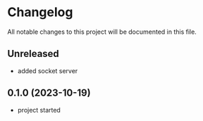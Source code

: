 # Changelog

All notable changes to this project will be documented in this file.

## Unreleased

* added socket server

## 0.1.0 (2023-10-19)

* project started
